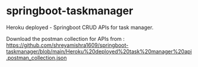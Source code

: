 # springboot-taskmanager
Heroku deployed - Springboot CRUD APIs for task manager.

Download the postman collection for APIs from :
https://github.com/shreyamishra1609/springboot-taskmanager/blob/main/Heroku%20deployed%20task%20manager%20api.postman_collection.json
